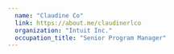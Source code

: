 ```yaml
---
  name: "Claudine Co"
  link: https://about.me/claudinerlco
  organization: "Intuit Inc."
  occupation_title: "Senior Program Manager"
---
```

